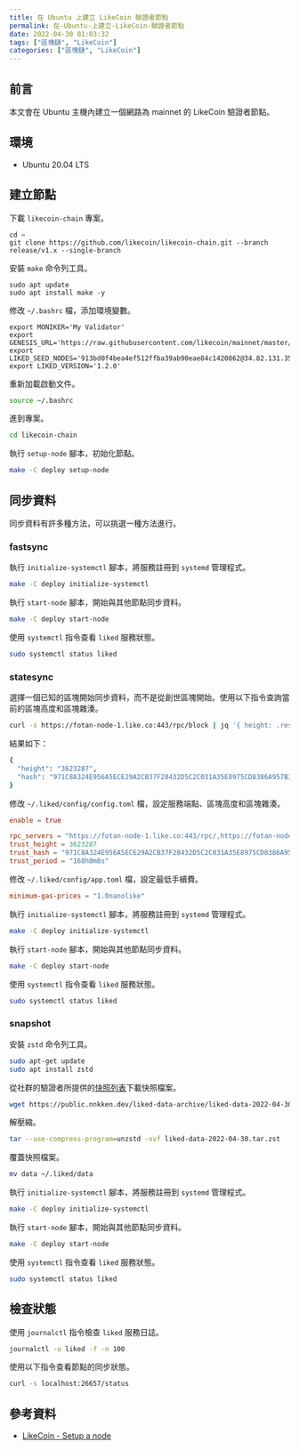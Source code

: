 ```yaml
---
title: 在 Ubuntu 上建立 LikeCoin 驗證者節點
permalink: 在-Ubuntu-上建立-LikeCoin-驗證者節點
date: 2022-04-30 01:03:32
tags: ["區塊鏈", "LikeCoin"]
categories: ["區塊鏈", "LikeCoin"]
---
```


## 前言

本文會在 Ubuntu 主機內建立一個網路為 mainnet 的 LikeCoin 驗證者節點。

## 環境

- Ubuntu 20.04 LTS

## 建立節點

下載 `likecoin-chain` 專案。

```
cd ~
git clone https://github.com/likecoin/likecoin-chain.git --branch release/v1.x --single-branch
```

安裝 `make` 命令列工具。

```
sudo apt update
sudo apt install make -y
```

修改 `~/.bashrc` 檔，添加環境變數。

```ENV
export MONIKER='My Validator'
export GENESIS_URL='https://raw.githubusercontent.com/likecoin/mainnet/master/genesis.json'
export LIKED_SEED_NODES='913bd0f4bea4ef512ffba39ab90eae84c1420862@34.82.131.35:26656,e44a2165ac573f84151671b092aa4936ac305e2a@nnkken.dev:26656'
export LIKED_VERSION='1.2.0'
```

重新加載啟動文件。

```BASH
source ~/.bashrc
```

進到專案。

```BASH
cd likecoin-chain
```

執行 `setup-node` 腳本，初始化節點。

```BASH
make -C deploy setup-node
```

## 同步資料

同步資料有許多種方法，可以挑選一種方法進行。

### fastsync

執行 `initialize-systemctl` 腳本，將服務註冊到 `systemd` 管理程式。

```BASH
make -C deploy initialize-systemctl
```

執行 `start-node` 腳本，開始與其他節點同步資料。

```BASH
make -C deploy start-node
```

使用 `systemctl` 指令查看 `liked` 服務狀態。

```BASH
sudo systemctl status liked
```
### statesync

選擇一個已知的區塊開始同步資料，而不是從創世區塊開始。使用以下指令查詢當前的區塊高度和區塊雜湊。

```BASH
curl -s https://fotan-node-1.like.co:443/rpc/block | jq '{ height: .result.block.header.height, hash: .result.block_id.hash }'
```

結果如下：

```BASH
{
  "height": "3623287",
  "hash": "971C8A324E956A5ECE29A2CB37F28432D5C2C031A35E8975CD8386A957B32FCE"
}
```

修改 `~/.liked/config/config.toml` 檔，設定服務端點、區塊高度和區塊雜湊。

```TOML
enable = true

rpc_servers = "https://fotan-node-1.like.co:443/rpc/,https://fotan-node-2.like.co:443/rpc/"
trust_height = 3623287
trust_hash = "971C8A324E956A5ECE29A2CB37F28432D5C2C031A35E8975CD8386A957B32FCE"
trust_period = "168h0m0s"
```

修改 `~/.liked/config/app.toml` 檔，設定最低手續費。

```TOML
minimum-gas-prices = "1.0nanolike"
```

執行 `initialize-systemctl` 腳本，將服務註冊到 `systemd` 管理程式。

```BASH
make -C deploy initialize-systemctl
```

執行 `start-node` 腳本，開始與其他節點同步資料。

```BASH
make -C deploy start-node
```

使用 `systemctl` 指令查看 `liked` 服務狀態。

```BASH
sudo systemctl status liked
```

### snapshot

安裝 `zstd` 命令列工具。

```BASH
sudo apt-get update
sudo apt install zstd
```

從社群的驗證者所提供的[快照列表](https://public.nnkken.dev/liked-data-archive/)下載快照檔案。

```BASH
wget https://public.nnkken.dev/liked-data-archive/liked-data-2022-04-30.tar.zst
```

解壓縮。

```BASH
tar --use-compress-program=unzstd -xvf liked-data-2022-04-30.tar.zst
```

覆蓋快照檔案。

```BASH
mv data ~/.liked/data
```

執行 `initialize-systemctl` 腳本，將服務註冊到 `systemd` 管理程式。

```BASH
make -C deploy initialize-systemctl
```

執行 `start-node` 腳本，開始與其他節點同步資料。

```BASH
make -C deploy start-node
```

使用 `systemctl` 指令查看 `liked` 服務狀態。

```BASH
sudo systemctl status liked
```

## 檢查狀態

使用 `journalctl` 指令檢查 `liked` 服務日誌。

```BASH
journalctl -u liked -f -n 100
```

使用以下指令查看節點的同步狀態。

```BASH
curl -s localhost:26657/status
```

## 參考資料

- [LikeCoin - Setup a node](https://docs.like.co/validator/likecoin-chain-node/setup-a-node)
